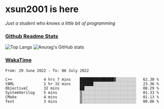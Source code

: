 # xsun2001 is here

*Just a student who knows a little bit of programming*

### [Github Readme Stats](https://github.com/anuraghazra/github-readme-stats)

![Top Langs](https://github-readme-stats.vercel.app/api/top-langs/?username=xsun2001&layout=compact&theme=radical) ![Anurag's GitHub stats](https://github-readme-stats.vercel.app/api?username=xsun2001&show_icons=true&theme=radical)

### [WakaTime](https://wakatime.com)

<!--START_SECTION:waka-->

```text
From: 29 June 2022 - To: 06 July 2022

C++              4 hrs 7 mins    ███████████████▓░░░░░░░░░   62.30 %
YAML             1 hr 32 mins    ██████░░░░░░░░░░░░░░░░░░░   23.36 %
ObjectiveC       32 mins         ██░░░░░░░░░░░░░░░░░░░░░░░   08.29 %
SystemVerilog    5 mins          ▒░░░░░░░░░░░░░░░░░░░░░░░░   01.33 %
CMake            4 mins          ▒░░░░░░░░░░░░░░░░░░░░░░░░   01.13 %
Text             3 mins          ▒░░░░░░░░░░░░░░░░░░░░░░░░   00.86 %
```

<!--END_SECTION:waka-->
